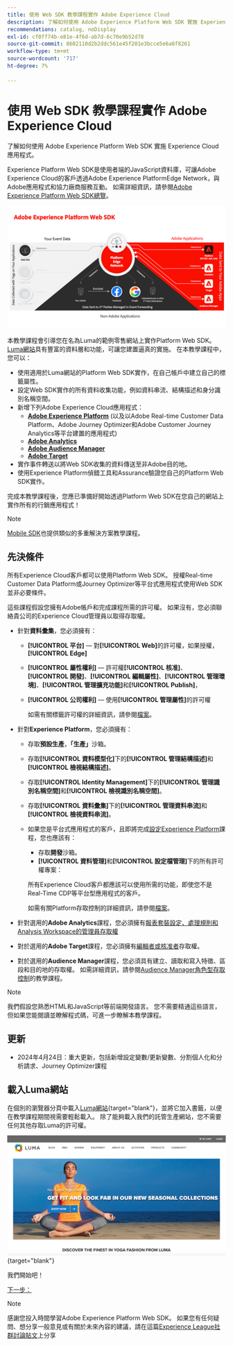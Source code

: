 ```yaml
---
title: 使用 Web SDK 教學課程實作 Adobe Experience Cloud
description: 了解如何使用 Adobe Experience Platform Web SDK 實施 Experience Cloud 應用程式。
recommendations: catalog, noDisplay
exl-id: cf0ff74b-e81e-4f6d-ab7d-6c70e9b52d78
source-git-commit: 8602110d2b2ddc561e45f201e3bcce5e6a6f8261
workflow-type: tm+mt
source-wordcount: '717'
ht-degree: 7%

---
```


# 使用 Web SDK 教學課程實作 Adobe Experience Cloud

了解如何使用 Adobe Experience Platform Web SDK 實施 Experience Cloud 應用程式。

Experience Platform Web SDK是使用者端的JavaScript資料庫，可讓Adobe Experience Cloud的客戶透過Adobe Experience PlatformEdge Network，與Adobe應用程式和協力廠商服務互動。 如需詳細資訊，請參閱[Adobe Experience Platform Web SDK總覽](https://experienceleague.adobe.com/en/docs/experience-platform/edge/home)。

![Experience PlatformWeb SDK架構](assets/dc-websdk.png)

本教學課程會引導您在名為Luma的範例零售網站上實作Platform Web SDK。 [Luma網站](https://luma.enablementadobe.com/content/luma/us/en.html)具有豐富的資料層和功能，可讓您建置逼真的實施。 在本教學課程中，您可以：

* 使用適用於Luma網站的Platform Web SDK實作，在自己帳戶中建立自己的標籤屬性。
* 設定Web SDK實作的所有資料收集功能，例如資料串流、結構描述和身分識別名稱空間。
* 新增下列Adobe Experience Cloud應用程式：
   * **[Adobe Experience Platform](setup-experience-platform.md)** (以及以Adobe Real-time Customer Data Platform、Adobe Journey Optimizer和Adobe Customer Journey Analytics等平台建置的應用程式)
   * **[Adobe Analytics](setup-analytics.md)**
   * **[Adobe Audience Manager](setup-audience-manager.md)**
   * **[Adobe Target](setup-target.md)**
* 實作事件轉送以將Web SDK收集的資料傳送至非Adobe目的地。
* 使用Experience Platform偵錯工具和Assurance驗證您自己的Platform Web SDK實作。

完成本教學課程後，您應已準備好開始透過Platform Web SDK在您自己的網站上實作所有的行銷應用程式！


>[!NOTE]
>
>[Mobile SDK](../tutorial-mobile-sdk/overview.md)也提供類似的多重解決方案教學課程。

## 先決條件

所有Experience Cloud客戶都可以使用Platform Web SDK。 授權Real-time Customer Data Platform或Journey Optimizer等平台式應用程式使用Web SDK並非必要條件。

這些課程假設您擁有Adobe帳戶和完成課程所需的許可權。 如果沒有，您必須聯絡貴公司的Experience Cloud管理員以取得存取權。

* 針對&#x200B;**資料彙集**，您必須擁有：
   * **[!UICONTROL 平台]** — 對&#x200B;**[!UICONTROL Web]**&#x200B;的許可權，如果授權，**[!UICONTROL Edge]**
   * **[!UICONTROL 屬性權利]** — 許可權&#x200B;**[!UICONTROL 核准]**、**[!UICONTROL 開發]**、**[!UICONTROL 編輯屬性]**、**[!UICONTROL 管理環境]**、**[!UICONTROL 管理擴充功能]**&#x200B;和&#x200B;**[!UICONTROL Publish]**，
   * **[!UICONTROL 公司權利]** — 使用&#x200B;**[!UICONTROL 管理屬性]**&#x200B;的許可權

     如需有關標籤許可權的詳細資訊，請參閱[檔案](https://experienceleague.adobe.com/zh-hant/docs/experience-platform/tags/admin/user-permissions)。

* 針對&#x200B;**Experience Platform**，您必須擁有：

   * 存取&#x200B;**預設生產**，**「生產」**&#x200B;沙箱。
   * 存取&#x200B;**[!UICONTROL 資料模型化]**&#x200B;下的&#x200B;**[!UICONTROL 管理結構描述]**&#x200B;和&#x200B;**[!UICONTROL 檢視結構描述]**。
   * 存取&#x200B;**[!UICONTROL Identity Management]**&#x200B;下的&#x200B;**[!UICONTROL 管理識別名稱空間]**&#x200B;和&#x200B;**[!UICONTROL 檢視識別名稱空間]**。
   * 存取&#x200B;**[!UICONTROL 資料彙集]**&#x200B;下的&#x200B;**[!UICONTROL 管理資料串流]**&#x200B;和&#x200B;**[!UICONTROL 檢視資料串流]**。
   * 如果您是平台式應用程式的客戶，且即將完成[設定Experience Platform](setup-experience-platform.md)課程，您也應該有：
      * 存取&#x200B;**開發**&#x200B;沙箱。
      * **[!UICONTROL 資料管理]**&#x200B;和&#x200B;**[!UICONTROL 設定檔管理]**&#x200B;下的所有許可權專案：

     所有Experience Cloud客戶都應該可以使用所需的功能，即使您不是Real-Time CDP等平台型應用程式的客戶。

     如需有關Platform存取控制的詳細資訊，請參閱[檔案](https://experienceleague.adobe.com/zh-hant/docs/experience-platform/access-control/home)。

* 針對選用的&#x200B;**Adobe Analytics**&#x200B;課程，您必須擁有[報表套裝設定、處理規則和Analysis Workspace的管理員存取權](https://experienceleague.adobe.com/zh-hant/docs/analytics/admin/admin-console/home)

* 對於選用的&#x200B;**Adobe Target**&#x200B;課程，您必須擁有[編輯者或核准者](https://experienceleague.adobe.com/zh-hant/docs/target/using/administer/manage-users/enterprise/properties-overview#section_8C425E43E5DD4111BBFC734A2B7ABC80)存取權。

* 對於選用的&#x200B;**Audience Manager**&#x200B;課程，您必須具有建立、讀取和寫入特徵、區段和目的地的存取權。 如需詳細資訊，請參閱[Audience Manager角色型存取控制](https://experienceleague.adobe.com/zh-hant/docs/audience-manager-learn/tutorials/setup-and-admin/user-management/setting-permissions-with-role-based-access-control)的教學課程。


>[!NOTE]
>
>我們假設您熟悉HTML和JavaScript等前端開發語言。 您不需要精通這些語言，但如果您能閱讀並瞭解程式碼，可進一步瞭解本教學課程。

## 更新

* 2024年4月24日：重大更新，包括新增設定變數/更新變數、分割個人化和分析請求、Journey Optimizer課程

## 載入Luma網站

在個別的瀏覽器分頁中載入[Luma網站](https://luma.enablementadobe.com/content/luma/us/en.html){target="blank"}，並將它加入書籤，以便在教學課程期間視需要輕鬆載入。 除了能夠載入我們的託管生產網站，您不需要任何其他存取Luma的許可權。

[![Luma網站](assets/old-overview-luma.png)](https://luma.enablementadobe.com/content/luma/us/en.html){target="blank"}

我們開始吧！

[下一步： ](configure-schemas.md)

>[!NOTE]
>
>感謝您投入時間學習Adobe Experience Platform Web SDK。 如果您有任何疑問、想分享一般意見或有關於未來內容的建議，請在這篇[Experience League社群討論貼文](https://experienceleaguecommunities.adobe.com/t5/adobe-experience-platform-data/tutorial-discussion-implement-adobe-experience-cloud-with-web/td-p/444996)上分享

